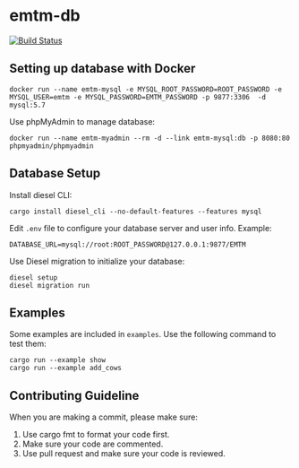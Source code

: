 # emtm-db
[![Build Status](https://travis-ci.com/earn-me-some-money/emtm-db.svg?branch=master)](https://travis-ci.com/earn-me-some-money/emtm-db)

## Setting up database with Docker

```
docker run --name emtm-mysql -e MYSQL_ROOT_PASSWORD=ROOT_PASSWORD -e MYSQL_USER=emtm -e MYSQL_PASSWORD=EMTM_PASSWORD -p 9877:3306  -d mysql:5.7
```

Use phpMyAdmin to manage database:
```
docker run --name emtm-myadmin --rm -d --link emtm-mysql:db -p 8080:80 phpmyadmin/phpmyadmin
```

## Database Setup

Install diesel CLI:
```
cargo install diesel_cli --no-default-features --features mysql
```

Edit `.env` file to configure your database server and user info. Example:
```
DATABASE_URL=mysql://root:ROOT_PASSWORD@127.0.0.1:9877/EMTM
```

Use Diesel migration to initialize your database:

```
diesel setup
diesel migration run
```


## Examples

Some examples are included in `examples`. Use the following command to test them:
```
cargo run --example show
cargo run --example add_cows
```

## Contributing Guideline

When you are making a commit, please make sure:

1. Use cargo fmt to format your code first.
2. Make sure your code are commented.
3. Use pull request and make sure your code is reviewed.



